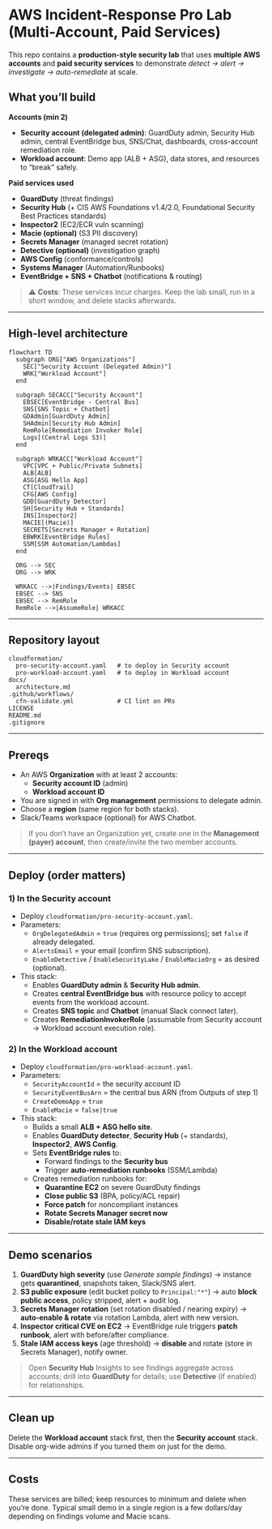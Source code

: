 # AWS Incident-Response Pro Lab (Multi-Account, Paid Services)

This repo contains a **production-style security lab** that uses **multiple AWS accounts** and **paid security services** to demonstrate *detect → alert → investigate → auto-remediate* at scale.

## What you’ll build

**Accounts (min 2)**
- **Security account (delegated admin)**: GuardDuty admin, Security Hub admin, central EventBridge bus, SNS/Chat, dashboards, cross-account remediation role.
- **Workload account**: Demo app (ALB + ASG), data stores, and resources to “break” safely.

**Paid services used**
- **GuardDuty** (threat findings)
- **Security Hub** (+ CIS AWS Foundations v1.4/2.0, Foundational Security Best Practices standards)
- **Inspector2** (EC2/ECR vuln scanning)
- **Macie (optional)** (S3 PII discovery)
- **Secrets Manager** (managed secret rotation)
- **Detective (optional)** (investigation graph)
- **AWS Config** (conformance/controls)
- **Systems Manager** (Automation/Runbooks)
- **EventBridge + SNS + Chatbot** (notifications & routing)

> ⚠️ **Costs**: These services incur charges. Keep the lab small, run in a short window, and delete stacks afterwards.

---

## High-level architecture

```mermaid
flowchart TD
  subgraph ORG["AWS Organizations"]
    SEC["Security Account (Delegated Admin)"]
    WRK["Workload Account"]
  end

  subgraph SECACC["Security Account"]
    EBSEC[EventBridge - Central Bus]
    SNS[SNS Topic + Chatbot]
    GDAdmin[GuardDuty Admin]
    SHAdmin[Security Hub Admin]
    RemRole[Remediation Invoker Role]
    Logs[(Central Logs S3)]
  end

  subgraph WRKACC["Workload Account"]
    VPC[VPC + Public/Private Subnets]
    ALB[ALB]
    ASG[ASG Hello App]
    CT[CloudTrail]
    CFG[AWS Config]
    GDD[GuardDuty Detector]
    SH[Security Hub + Standards]
    INS[Inspector2]
    MACIE[(Macie)]
    SECRETS[Secrets Manager + Rotation]
    EBWRK[EventBridge Rules]
    SSM[SSM Automation/Lambdas]
  end

  ORG --> SEC
  ORG --> WRK

  WRKACC -->|Findings/Events| EBSEC
  EBSEC --> SNS
  EBSEC --> RemRole
  RemRole -->|AssumeRole| WRKACC
```

---

## Repository layout

```
cloudformation/
  pro-security-account.yaml   # to deploy in Security account
  pro-workload-account.yaml   # to deploy in Workload account
docs/
  architecture.md
.github/workflows/
  cfn-validate.yml            # CI lint on PRs
LICENSE
README.md
.gitignore
```

---

## Prereqs

- An AWS **Organization** with at least 2 accounts:
  - **Security account ID** (admin)
  - **Workload account ID**
- You are signed in with **Org management** permissions to delegate admin.
- Choose a **region** (same region for both stacks).
- Slack/Teams workspace (optional) for AWS Chatbot.

> If you don’t have an Organization yet, create one in the **Management (payer) account**, then create/invite the two member accounts.

---

## Deploy (order matters)

### 1) In the **Security account**
- Deploy `cloudformation/pro-security-account.yaml`.
- Parameters:
  - `OrgDelegatedAdmin` = `true` (requires org permissions); set `false` if already delegated.
  - `AlertsEmail` = your email (confirm SNS subscription).
  - `EnableDetective` / `EnableSecurityLake` / `EnableMacieOrg` = as desired (optional).
- This stack:
  - Enables **GuardDuty admin** & **Security Hub admin**.
  - Creates **central EventBridge bus** with resource policy to accept events from the workload account.
  - Creates **SNS topic** and **Chatbot** (manual Slack connect later).
  - Creates **RemediationInvokerRole** (assumable from Security account → Workload account execution role).

### 2) In the **Workload account**
- Deploy `cloudformation/pro-workload-account.yaml`.
- Parameters:
  - `SecurityAccountId` = the security account ID
  - `SecurityEventBusArn` = the central bus ARN (from Outputs of step 1)
  - `CreateDemoApp` = `true`
  - `EnableMacie` = `false|true`
- This stack:
  - Builds a small **ALB + ASG hello site**.
  - Enables **GuardDuty detector**, **Security Hub** (+ standards), **Inspector2**, **AWS Config**.
  - Sets **EventBridge rules** to:
    - Forward findings to the **Security bus**
    - Trigger **auto-remediation runbooks** (SSM/Lambda)
  - Creates remediation runbooks for:
    - **Quarantine EC2** on severe GuardDuty findings
    - **Close public S3** (BPA, policy/ACL repair)
    - **Force patch** for noncompliant instances
    - **Rotate Secrets Manager secret now**
    - **Disable/rotate stale IAM keys**

---

## Demo scenarios

1. **GuardDuty high severity** (use *Generate sample findings*) → instance gets **quarantined**, snapshots taken, Slack/SNS alert.
2. **S3 public exposure** (edit bucket policy to `Principal:"*"`) → auto **block public access**, policy stripped, alert + audit log.
3. **Secrets Manager rotation** (set rotation disabled / nearing expiry) → **auto-enable & rotate** via rotation Lambda, alert with new version.
4. **Inspector critical CVE on EC2** → EventBridge rule triggers **patch runbook**, alert with before/after compliance.
5. **Stale IAM access keys** (age threshold) → **disable** and rotate (store in Secrets Manager), notify owner.

> Open **Security Hub** Insights to see findings aggregate across accounts; drill into **GuardDuty** for details; use **Detective** (if enabled) for relationships.

---

## Clean up

Delete the **Workload account** stack first, then the **Security account** stack. Disable org-wide admins if you turned them on just for the demo.

---

## Costs

These services are billed; keep resources to minimum and delete when you’re done. Typical small demo in a single region is a few dollars/day depending on findings volume and Macie scans.

